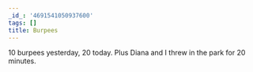 ```yaml
---
_id_: '4691541050937600'
tags: []
title: Burpees
---
```


10 burpees yesterday, 20 today. Plus Diana and I threw in the park for 20 minutes.
